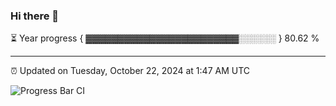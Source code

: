 ### Hi there 👋

⏳ Year progress { ▓▓▓▓▓▓▓▓▓▓▓▓▓▓▓▓▓▓▓▓▓▓▓▓░░░░░░ } 80.62 %

---

⏰ Updated on Tuesday, October 22, 2024 at 1:47 AM UTC

![Progress Bar CI](https://github.com/arthurbuhl/arthurbuhl/workflows/Progress%20Bar%20CI/badge.svg)
